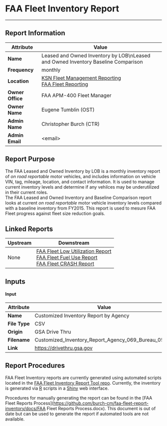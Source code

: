 # FAA Fleet Inventory Report  

***
## Report Information
<div class="attribute-table">

Attribute | Value
--------- | ------
**Name** | Leased and Owned Inventory by LOB\nLeased and Owned Inventory Baseline Comparison
**Frequency** | monthly
**Location** | [KSN Fleet Management Reporting](https://ksn2.faa.gov/arc/arc/Logistics/alo400/FleetMgmt/SitePages/Reporting.aspx)<br/>[FAA Fleet Reporting](https://ksn2.faa.gov/arc/arc/Logistics/alo400/FleetMgmt/FleetReporting/SitePages/Documents.aspx)  
**Owner Office** | FAA APM-400 Fleet Manager
**Owner Name** | Eugene Tumblin (OST)
**Admin Name** | Christopher Burch (CTR)
**Admin Email** | \<email>

</div>

## Report Purpose  
The FAA Leased and Owned Inventory by LOB is a monthly inventory report of *on road reportable* motor vehicles, and includes information on vehicle VIN, tag, mileage, location, and contact information. It is used to manage current inventory levels and determine if any vehilces may be underutilized in their current roles.  
The FAA Leased and Owned Inventory and Baseline Comparison report looks at current *on road reportable* motor vehicle inventory levels compared with a baseline inventory from FY2015. This report is used to mesure FAA Fleet progress against fleet size reduction goals.

## Linked Reports  
Upstream | Downstream
--- | ---
None | [FAA Fleet Low Utilization Report](https://github.com/burch-cm/faa-fleet-report-low-utilization)<br/>[FAA Fleet Fuel Use Report](https://github.com/burch-cm/faa-fleet-report-fuel-use)<br/>[FAA Fleet CRASH Report](https://github.com/burch-cm/faa-fleet-report-crash)

 ## Inputs  
 #### Input  
 Attribute | Value
 --- | ---
 **Name** | Customized Inventory Report by Agency
 **File Type** | CSV
 **Origin** | GSA Drive Thru
 **Filename** | Customized_Inventory_Report_Agency_069_Bureau_05.csv  
**Link** | https://drivethru.gsa.gov

## Report Procedures
FAA Fleet Inventory reports are currently generated using automated scripts located in the [FAA Fleet Inventory Report Tool repo](https://github.com/burch-cm/faa_fleet_inventory). Currently, the inventory is generated via [R](https://www.r-project.org) scripts in a [Shiny](https://shiny.rstudio.com) web interface.  

Procedures for manually generating the report can be found in the [FAA Fleet Reports Process](https://github.com/burch-cm/faa-fleet-report-inventory/docs/FAA Fleet Reports Process.docx). This document is out of date but can be used to generate the report if automated tools are not available.
